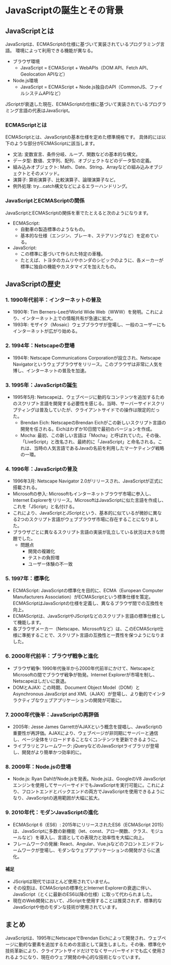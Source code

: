 # JavaScriptの誕生とその背景

## JavaScriptとは

JavaScriptは、ECMAScriptの仕様に基づいて実装されているプログラミング言語。
環境によって利用できる機能が異なる。

- ブラウザ環境
  - JavaScript = ECMAScript + WebAPIs（DOM API、Fetch API、Geolocation APIなど）
- Node.js環境
  - JavaScript = ECMAScript + Node.js独自のAPI（CommonJS、ファイルシステムAPIなど）

JScriptが衰退した現在、ECMAScriptの仕様に基づいて実装されているプログラミング言語の代表はJavaScript。

### ECMAScriptとは

ECMAScriptとは、JavaScriptの基本仕様を定めた標準規格です。
具体的には以下のような部分がECMAScriptに該当します。

- 文法: 変数宣言、条件分岐、ループ、関数などの基本的な構文。
- データ型: 数値、文字列、配列、オブジェクトなどのデータ型の定義。
- 組み込みオブジェクト: Math、Date、String、Arrayなどの組み込みオブジェクトとそのメソッド。
- 演算子: 算術演算子、比較演算子、論理演算子など。
- 例外処理: try...catch構文などによるエラーハンドリング。

### JavaScriptとECMAScriptの関係

JavaScriptとECMAScriptの関係を車でたとえると次のようになります。

- ECMAScript:
  - 自動車の製造標準のようなもの。
  - 基本的な仕様（エンジン、ブレーキ、ステアリングなど）を定めている。
- JavaScript:
  - この標準に基づいて作られた特定の車種。
  - たとえば、トヨタのカムリやホンダのシビックのように、各メーカーが標準に独自の機能やカスタマイズを加えたもの。

## JavaScriptの歴史

### 1. 1990年代前半：インターネットの普及

- 1990年: Tim Berners-LeeがWorld Wide Web（WWW）を発明。これにより、インターネット上での情報共有が急速に拡大。
- 1993年: モザイク（Mosaic）ウェブブラウザが登場し、一般のユーザーにもインターネットが広がり始める。

### 2. 1994年：Netscapeの登場

- 1994年: Netscape Communications Corporationが設立され、Netscape Navigatorというウェブブラウザをリリース。このブラウザは非常に人気を博し、インターネットの普及を加速。

### 3. 1995年：JavaScriptの誕生

- 1995年5月: Netscapeは、ウェブページに動的なコンテンツを追加するためのスクリプト言語を開発する必要性を感じる。当時、サーバーサイドスクリプティングは普及していたが、クライアントサイドでの操作は限定的だった。
  - Brendan Eich: NetscapeのBrendan Eichがこの新しいスクリプト言語の開発を任される。Eichはわずか10日間で最初のバージョンを作成。
  - Mocha: 最初、この新しい言語は「Mocha」と呼ばれていた。その後、「LiveScript」と改名され、最終的に「JavaScript」と命名される。これは、当時の人気言語であるJavaの名前を利用したマーケティング戦略の一環。

### 4. 1996年：JavaScriptの普及

- 1996年3月: Netscape Navigator 2.0がリリースされ、JavaScriptが正式に搭載される。
- Microsoftの参入: Microsoftもインターネットブラウザ市場に参入し、Internet Explorerをリリース。MicrosoftはJavaScriptに似た言語を作成し、これを「JScript」と名付ける。
- これにより、JavaScriptとJScriptという、基本的に似ているが微妙に異なる2つのスクリプト言語がウェブブラウザ市場に存在することになりました。
- ブラウザごとに異なるスクリプト言語の実装が乱立している状況は大きな問題でした。
  - 問題点
    - 開発の複雑化
    - テストの負担増
    - ユーザー体験の不一致

### 5. 1997年：標準化

- ECMAScript: JavaScriptの標準化を目的に、ECMA（European Computer Manufacturers Association）がECMAScriptという標準仕様を策定。ECMAScriptはJavaScriptの仕様を定義し、異なるブラウザ間での互換性を向上。
- ECMAScriptは、JavaScriptやJScriptなどのスクリプト言語の標準仕様として機能します。
- 各ブラウザメーカー（Netscape、Microsoftなど）は、このECMAScript仕様に準拠することで、スクリプト言語の互換性と一貫性を保つようになりました。

### 6. 2000年代前半：ブラウザ戦争と進化

- ブラウザ戦争: 1990年代後半から2000年代前半にかけて、NetscapeとMicrosoftの間でブラウザ戦争が勃発。Internet Explorerが市場を制し、Netscapeはしだいに衰退。
- DOMとAJAX: この時期、Document Object Model（DOM）とAsynchronous JavaScript and XML（AJAX）が登場し、より動的でインタラクティブなウェブアプリケーションの開発が可能に。

### 7. 2000年代後半：JavaScriptの再評価

- 2005年: Jesse James GarrettがAJAXという概念を提唱し、JavaScriptの重要性が再評価。AJAXにより、ウェブページが非同期にサーバーと通信し、ページ全体をリロードすることなくコンテンツを更新できるように。
- ライブラリとフレームワーク: jQueryなどのJavaScriptライブラリが登場し、開発がより簡単かつ効率的に。

### 8. 2009年：Node.jsの登場

- Node.js: Ryan DahlがNode.jsを発表。Node.jsは、GoogleのV8 JavaScriptエンジンを使用してサーバーサイドでもJavaScriptを実行可能に。これにより、フロントエンドとバックエンドの両方でJavaScriptを使用できるようになり、JavaScriptの適用範囲が大幅に拡大。

### 9. 2010年代：モダンJavaScriptの進化

- ECMAScript 6（ES6）: 2015年にリリースされたES6（ECMAScript 2015）は、JavaScriptに多数の新機能（let、const、アロー関数、クラス、モジュールなど）を導入し、言語としての表現力と効率性を大幅に向上。
- フレームワークの発展: React、Angular、Vue.jsなどのフロントエンドフレームワークが登場し、モダンなウェブアプリケーションの開発がさらに進化。

#### 補足

- JScriptは現代ではほとんど使用されていません。
- その役割は、ECMAScriptの標準化とInternet Explorerの衰退に伴い、JavaScript（とくに最新のES6以降の仕様）に取って代わられました。
- 現在のWeb開発において、JScriptを使用することは推奨されず、標準的なJavaScriptや他のモダンな技術が使用されています。

## まとめ

JavaScriptは、1995年にNetscapeでBrendan Eichによって開発され、ウェブページに動的な要素を追加するための言語として誕生しました。その後、標準化や技術革新により、クライアントサイドだけでなくサーバーサイドでも広く使用されるようになり、現在のウェブ開発の中心的な技術となっています。
